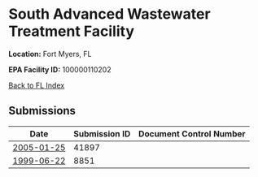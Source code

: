 # South Advanced Wastewater Treatment Facility

**Location:** Fort Myers, FL

**EPA Facility ID:** 100000110202

[Back to FL Index](../../index.md)

## Submissions

| Date | Submission ID | Document Control Number |
|------|--------------|-------------------------|
| [2005-01-25](submissions/41897.md) | 41897 |  |
| [1999-06-22](submissions/8851.md) | 8851 |  |
